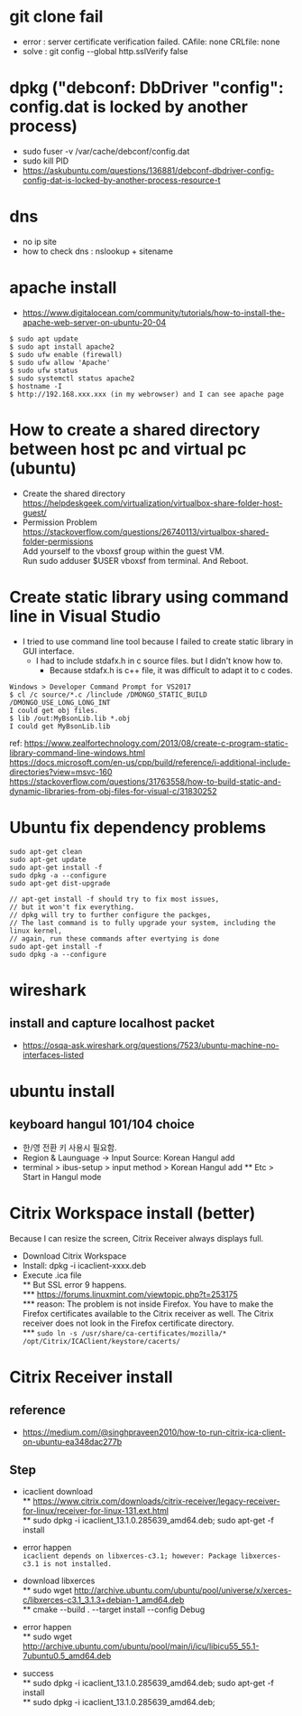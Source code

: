 # git clone fail
* error : server certificate verification failed. CAfile: none CRLfile: none  
* solve : git config --global http.sslVerify false  

# dpkg ("debconf: DbDriver "config": config.dat is locked by another process)
* sudo fuser -v /var/cache/debconf/config.dat  
* sudo kill PID
* https://askubuntu.com/questions/136881/debconf-dbdriver-config-config-dat-is-locked-by-another-process-resource-t

# dns
* no ip site
* how to check dns : nslookup + sitename

# apache install
* https://www.digitalocean.com/community/tutorials/how-to-install-the-apache-web-server-on-ubuntu-20-04
```
$ sudo apt update
$ sudo apt install apache2  
$ sudo ufw enable (firewall)
$ sudo ufw allow 'Apache'
$ sudo ufw status
$ sudo systemctl status apache2
$ hostname -I
$ http://192.168.xxx.xxx (in my webrowser) and I can see apache page
```

# How to create a shared directory between host pc and virtual pc (ubuntu)  
* Create the shared directory  
https://helpdeskgeek.com/virtualization/virtualbox-share-folder-host-guest/  
* Permission Problem  
https://stackoverflow.com/questions/26740113/virtualbox-shared-folder-permissions  
Add yourself to the vboxsf group within the guest VM.  
Run sudo adduser $USER vboxsf from terminal.  And Reboot.


# Create static library using command line in Visual Studio
* I tried to use command line tool because I failed to create static library in GUI interface.  
  * I had to include stdafx.h in c source files. but I didn't know how to.  
    * Because stdafx.h is c++ file, it was difficult to adapt it to c codes.  
```
Windows > Developer Command Prompt for VS2017
$ cl /c source/*.c /linclude /DMONGO_STATIC_BUILD /DMONGO_USE_LONG_LONG_INT 
I could get obj files.
$ lib /out:MyBsonLib.lib *.obj
I could get MyBsonLib.lib
```
ref: 
https://www.zealfortechnology.com/2013/08/create-c-program-static-library-command-line-windows.html  
https://docs.microsoft.com/en-us/cpp/build/reference/i-additional-include-directories?view=msvc-160  
https://stackoverflow.com/questions/31763558/how-to-build-static-and-dynamic-libraries-from-obj-files-for-visual-c/31830252

# Ubuntu fix dependency problems
```
sudo apt-get clean
sudo apt-get update
sudo apt-get install -f
sudo dpkg -a --configure
sudo apt-get dist-upgrade

// apt-get install -f should try to fix most issues,
// but it won't fix everything.
// dpkg will try to further configure the packges, 
// The last command is to fully upgrade your system, including the linux kernel,
// again, run these commands after evertying is done
sudo apt-get install -f
sudo dpkg -a --configure
```

# wireshark 
## install and capture localhost packet
* https://osqa-ask.wireshark.org/questions/7523/ubuntu-machine-no-interfaces-listed


# ubuntu install
## keyboard hangul 101/104 choice
* 한/영 전환 키 사용시 필요함. 
* Region & Launguage -> Input Source: Korean Hangul add
* terminal > ibus-setup > input method > Korean Hangul add
** Etc > Start in Hangul mode 

# Citrix Workspace install (better)  
Because I can resize the screen, Citrix Receiver always displays full.  
* Download Citrix Workspace  
* Install: dpkg -i icaclient-xxxx.deb  
* Execute .ica file  
** But SSL error 9 happens.  
*** https://forums.linuxmint.com/viewtopic.php?t=253175  
*** reason: The problem is not inside Firefox. You have to make the Firefox certificates available to the Citrix receiver as well. The Citrix receiver does not look in the Firefox certificate directory.  
*** ```sudo ln -s /usr/share/ca-certificates/mozilla/* /opt/Citrix/ICAClient/keystore/cacerts/```



# Citrix Receiver install

## reference
* https://medium.com/@singhpraveen2010/how-to-run-citrix-ica-client-on-ubuntu-ea348dac277b
## Step
* icaclient download  
** https://www.citrix.com/downloads/citrix-receiver/legacy-receiver-for-linux/receiver-for-linux-131.ext.html  
** sudo dpkg -i icaclient_13.1.0.285639_amd64.deb; sudo apt-get -f install

* error happen  
```icaclient depends on libxerces-c3.1; however: Package libxerces-c3.1 is not installed. ```  
* download libxerces  
** sudo wget http://archive.ubuntu.com/ubuntu/pool/universe/x/xerces-c/libxerces-c3.1_3.1.3+debian-1_amd64.deb  
** cmake --build . --target install --config Debug  
* error happen   
** sudo wget  	http://archive.ubuntu.com/ubuntu/pool/main/i/icu/libicu55_55.1-7ubuntu0.5_amd64.deb  
* success  
** sudo dpkg -i icaclient_13.1.0.285639_amd64.deb; sudo apt-get -f install  
** sudo dpkg -i icaclient_13.1.0.285639_amd64.deb; 






